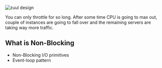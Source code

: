 ![zuul design](https://user-images.githubusercontent.com/6800366/38312769-36ac2752-3840-11e8-8c29-7f3f8f7b5162.PNG)

You can only throttle for so  long. After some time CPU is going to max out, couple of instances are going to fall over and the remaining servers are taking way more traffic.

## What is Non-Blocking
* Non-Blocking I/O primitives
* Event-loop pattern
